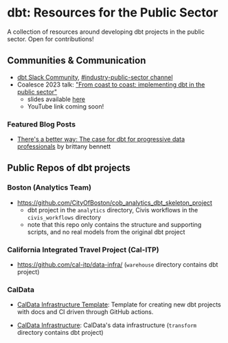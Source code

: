 # dbt: Resources for the Public Sector
A collection of resources around developing dbt projects in the public sector. Open for contributions!

## Communities & Communication

- [dbt Slack Community](https://www.getdbt.com/community/join-the-community), [#industry-public-sector channel](https://getdbt.slack.com/archives/C05MNU6QB5L)
- Coalesce 2023 talk: ["From coast to coast: implementing dbt in the public sector"](https://coalesce.getdbt.com/agenda/from-coast-to-coast-implementing-dbt-in-the-public-sector)
  - slides available [here](coalesce2023_from-coast-to-coast_slides.pdf)
  - YouTube link coming soon!

### Featured Blog Posts

- [There's a better way: The case for dbt for progressive data professionals](https://www.brittanybennett.com/post/there-s-a-better-way-the-case-for-dbt-for-progressive-data-professionals) by brittany bennett

## Public Repos of dbt projects

### Boston (Analytics Team)

- https://github.com/CityOfBoston/cob_analytics_dbt_skeleton_project
  - dbt project in the `analytics` directory, Civis workflows in the `civis_workflows` directory
  - note that this repo only contains the structure and supporting scripts, and no real models from the original dbt project

### California Integrated Travel Project (Cal-ITP)

- https://github.com/cal-itp/data-infra/ (`warehouse` directory contains dbt project)

### CalData

- [CalData Infrastructure Template](https://github.com/cagov/caldata-infrastructure-template):
  Template for creating new dbt projects with docs and CI driven through GitHub actions.

- [CalData Infrastructure](https://github.com/cagov/data-infrastructure):
  CalData's data infrastructure (`transform` directory contains dbt project)

